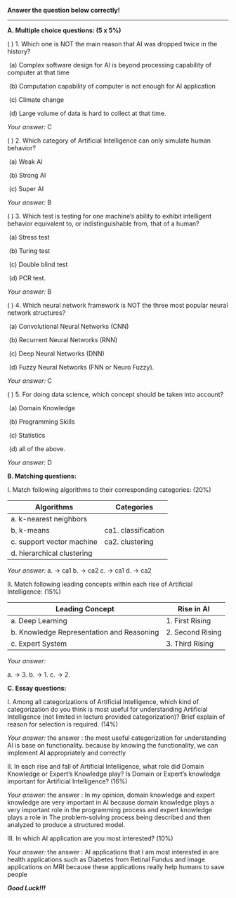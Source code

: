 **Answer the question below correctly!**

---

**A.   Multiple choice questions: (5 x 5%)**

 ( ) 1. Which one is NOT the main reason that AI was dropped twice in the history?  

​	(a) Complex software design for AI is beyond processing capability of computer at that time 

​	(b) Computation capability of computer is not enough for AI application 

​	(c) Climate change 

​	(d) Large volume of data is hard to collect at that time.

*Your answer:* C

 

( ) 2. Which category of Artificial Intelligence can only simulate human behavior? 

​	(a) Weak AI 

​	(b) Strong AI 

​	(c) Super AI

*Your answer:* B

 

( ) 3. Which test is testing for one machine’s ability to exhibit intelligent behavior equivalent to, or indistinguishable from, that of a human? 

​	(a) Stress test 

​	(b) Turing test 

​	(c) Double blind test 

​	(d) PCR test.

*Your answer:* B

 

( ) 4. Which neural network framework is NOT the three most popular neural network structures? 

​	(a) Convolutional Neural Networks (CNN) 

​	(b) Recurrent Neural Networks (RNN) 

​	(c) Deep Neural Networks (DNN) 

​	(d) Fuzzy Neural Networks (FNN or Neuro Fuzzy).

*Your answer:* C

 

( ) 5. For doing data science, which concept should be taken into account? 

​	(a) Domain Knowledge 

​	(b) Programming Skills 

​	(c) Statistics 

​	(d) all of the above.

*Your answer:* D



**B.   Matching questions:**

I.   Match following algorithms to their corresponding categories: (20%)

| Algorithms                 | Categories          |
| -------------------------- | ------------------- |
| a. k-nearest neighbors     |                     |
| b. k-means                 | ca1. classification |
| c. support vector machine  | ca2. clustering     |
| d. hierarchical clustering |                     |

*Your answer:*
a. -> ca1
b. -> ca2
c. -> ca1
d. -> ca2

II. Match following leading concepts within each rise of Artificial Intelligence: (15%)

| Leading Concept                            | Rise in AI       |
| ------------------------------------------ | ---------------- |
| a. Deep Learning                           | 1. First Rising  |
| b. Knowledge Representation  and Reasoning | 2. Second Rising |
| c. Expert System                           | 3. Third Rising  |

*Your answer:*

a. -> 3.
b. -> 1.
c. -> 2.


**C. Essay questions:**

I. Among all categorizations of Artificial Intelligence, which kind of categorization do you think is most useful for understanding Artificial Intelligence (not limited in lecture provided categorization)? Brief explain of reason for selection is required. (14%)

 *Your answer:*
the answer : the most useful categorization for understanding AI is base on functionality. because by knowing the functionality, we can implement AI appropriately and correctly


II. In each rise and fall of Artificial Intelligence, what role did Domain Knowledge or Expert’s Knowledge play? Is Domain or Expert’s knowledge important for Artificial Intelligence? (16%)

 *Your answer:*
the answer : In my opinion, domain knowledge and expert knowledge are very important in AI because domain knowledge plays a very important role in the programming process and expert knowledge plays a role in The problem-solving process being described and then analyzed to produce a structured model.


III. In which AI application are you most interested? (10%)

*Your answer:*
the answer : AI applications that I am most interested in are health applications such as Diabetes from Retinal Fundus and image applications on MRI because these applications really help humans to save people


***Good Luck!!!***

